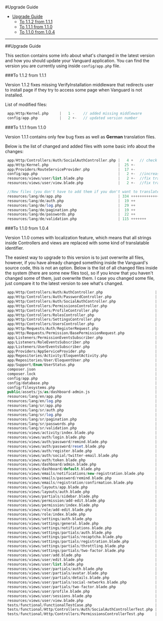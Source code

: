 #Upgrade Guide

* [Upgrade Guide](#upgrade-guide)
    * [To 1.1.2 from 1.1.1](#upgrade-1.1.2)
	* [To 1.1.1 from 1.1.0](#upgrade-1.1.1)
	* [To 1.1.0 from 1.0.4](#upgrade-1.1.0)
	
---

<a name="upgrade-guide"></a>
##Upgrade Guide

This section contains some info about what's changed in the latest version and how you should update your Vanguard application. 
You can find the version you are currently using inside `config/app.php` file.

<a name="upgrade-1.1.2"></a>
###To 1.1.2 from 1.1.1

Version 1.1.2 fixes missing VerifyInstallation middleware that redirects user to install page if they try to access some page when Vanguard is not installed.

List of modified files:

```php
 app/Http/Kernel.php     |   1 -    // added missing middleware
 config/app.php          |   2 +-   // updated version number
```

<a name="upgrade-1.1.1"></a>
###To 1.1.1 from 1.1.0

Version 1.1.1 contains only few bug fixes as well as **German** translation files.

Below is the list of changed and added files with some basic info about the changes:

```php
 app/Http/Controllers/Auth/SocialAuthController.php |   4 +   // check redirectToProvider method
 app/Http/Kernel.php                                |  25 +-
 app/Providers/RouteServiceProvider.php             |  17 +-
 config/app.php                                     |   2 +-  //increased Vanguard version number
 resources/views/user/list.blade.php                |   2 +-  //fix translation for "page-title" section
 resources/views/user/view.blade.php                |   2 +-  //fix translation for "Phone"

 //New files (you don't have to add them if you don't want to translate Vanguard to German):
 resources/lang/de/app.php                          | 334 +++++++++++++++++++++
 resources/lang/de/auth.php                         |  19 ++
 resources/lang/de/log.php                          |  29 ++
 resources/lang/de/pagination.php                   |  19 ++
 resources/lang/de/passwords.php                    |  22 ++
 resources/lang/de/validation.php                   | 115 +++++++
```

<a name="upgrade-1.1.0"></a>
###To 1.1.0 from 1.0.4

Version 1.1.0 comes with localization feature, which means that all strings inside Controllers and views are replaced with some kind of translatable identifier. 

The easiest way to upgrade to this version is to just overwrite all files, however, if you have already changed something inside the Vanguard's source code, this is not an option. Below is the list of all changed files inside the system (there are some new files too), so if you know that you haven't changed some of them, just overwrite them. I case you changed some file, just compare it to the latest version to see what's changed. 

```php
 app/Http/Controllers/Auth/AuthController.php                        |   32 +-
 app/Http/Controllers/Auth/PasswordController.php                    |    2 +-
 app/Http/Controllers/Auth/SocialAuthController.php                  |   12 +-
 app/Http/Controllers/PermissionsController.php                      |   19 +-
 app/Http/Controllers/ProfileController.php                          |   18 +-
 app/Http/Controllers/RolesController.php                            |    6 +-
 app/Http/Controllers/SettingsController.php                         |   10 +-
 app/Http/Controllers/UsersController.php                            |   28 +-
 app/Http/Requests/Auth/RegisterRequest.php                          |    2 +-
 app/Http/Requests/Permission/BasePermissionRequest.php              |    2 +-
 app/Listeners/PermissionEventsSubscriber.php                        |   18 +-
 app/Listeners/RoleEventsSubscriber.php                              |   20 +-
 app/Listeners/UserEventsSubscriber.php                              |   56 +--
 app/Providers/AppServiceProvider.php                                |    3 +-
 app/Repositories/Activity/EloquentActivity.php                      |    8 +-
 app/Repositories/User/EloquentUser.php                              |   10 +-
 app/Support/Enum/UserStatus.php                                     |    6 +-
 composer.json                                                       |   10 +-
 composer.lock                                                       |  645 +++++++++++++++-------------
 config/app.php                                                      |    6 +-
 config/database.php                                                 |    3 +
 config/filesystems.php                                              |    2 +-
 public/assets/js/as/dashboard-admin.js                              |    6 +-
 resources/lang/en/app.php                                           |  333 ++++++++++++++
 resources/lang/en/log.php                                           |   29 ++
 resources/lang/sr/app.php                                           |  328 ++++++++++++++
 resources/lang/sr/auth.php                                          |   19 +
 resources/lang/sr/log.php                                           |   29 ++
 resources/lang/sr/pagination.php                                    |   19 +
 resources/lang/sr/passwords.php                                     |   22 +
 resources/lang/sr/validation.php                                    |  119 +++++
 resources/views/activity/index.blade.php                            |   28 +-
 resources/views/auth/login.blade.php                                |   18 +-
 resources/views/auth/password/remind.blade.php                      |   10 +-
 resources/views/auth/password/reset.blade.php                       |   18 +-
 resources/views/auth/register.blade.php                             |   18 +-
 resources/views/auth/social/twitter-email.blade.php                 |   15 +-
 resources/views/auth/token.blade.php                                |   10 +-
 resources/views/dashboard/admin.blade.php                           |   43 +-
 resources/views/dashboard/default.blade.php                         |   18 +-
 resources/views/emails/notifications/new-registration.blade.php     |    8 +-
 resources/views/emails/password/remind.blade.php                    |   10 +-
 resources/views/emails/registration/confirmation.blade.php          |   10 +-
 resources/views/layouts/app.blade.php                               |    6 +-
 resources/views/layouts/auth.blade.php                              |    2 +-
 resources/views/partials/sidebar.blade.php                          |   21 +-
 resources/views/permission/add-edit.blade.php                       |   26 +-
 resources/views/permission/index.blade.php                          |   32 +-
 resources/views/role/add-edit.blade.php                             |   26 +-
 resources/views/role/index.blade.php                                |   32 +-
 resources/views/settings/auth.blade.php                             |   16 +-
 resources/views/settings/general.blade.php                          |   18 +-
 resources/views/settings/notifications.blade.php                    |   20 +-
 resources/views/settings/partials/auth.blade.php                    |   16 +-
 resources/views/settings/partials/recaptcha.blade.php               |   10 +-
 resources/views/settings/partials/registration.blade.php            |   16 +-
 resources/views/settings/partials/throttling.blade.php              |   15 +-
 resources/views/settings/partials/two-factor.blade.php              |   16 +-
 resources/views/user/add.blade.php                                  |   14 +-
 resources/views/user/edit.blade.php                                 |   16 +-
 resources/views/user/list.blade.php                                 |   44 +-
 resources/views/user/partials/auth.blade.php                        |   20 +-
 resources/views/user/partials/avatar.blade.php                      |   14 +-
 resources/views/user/partials/details.blade.php                     |   28 +-
 resources/views/user/partials/social-networks.blade.php             |    6 +-
 resources/views/user/partials/two-factor.blade.php                  |   19 +-
 resources/views/user/profile.blade.php                              |   14 +-
 resources/views/user/sessions.blade.php                             |   28 +-
 resources/views/user/view.blade.php                                 |   34 +-
 tests/functional/FunctionalTestCase.php                             |    4 +-
 tests/functional/Http/Controllers/Auth/SocialAuthControllerTest.php |   16 +-
 tests/functional/Http/Controllers/PermissionsControllerTest.php     |   35 +-
```